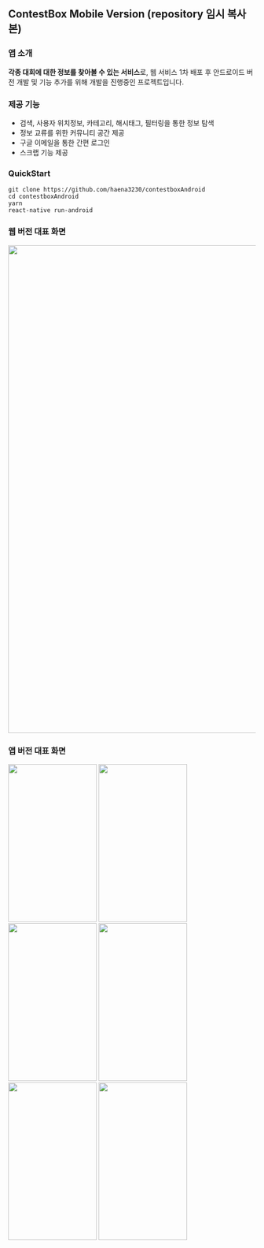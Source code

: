 ## ContestBox Mobile Version (repository 임시 복사본)

### 앱 소개

**각종 대회에 대한 정보를 찾아볼 수 있는 서비스**로, 웹 서비스 1차 배포 후 
안드로이드 버전 개발 및 기능 추가를 위해 개발을 진행중인 프로젝트입니다. 

### 제공 기능 
 
* 검색, 사용자 위치정보, 카테고리, 해시태그, 필터링을 통한 정보 탐색
* 정보 교류를 위한 커뮤니티 공간 제공
* 구글 이메일을 통한 간편 로그인
* 스크랩 기능 제공

### QuickStart

```
git clone https://github.com/haena3230/contestboxAndroid
cd contestboxAndroid
yarn
react-native run-android
```

### 웹 버전 대표 화면

<img src="https://user-images.githubusercontent.com/57908055/122201460-03160f80-ced7-11eb-97dc-0f0b4e3757b4.png" width="720" height="990">

### 앱 버전 대표 화면

<img src="https://user-images.githubusercontent.com/57908055/122201530-1628df80-ced7-11eb-9290-f479592e696d.png" width="180" height="320">
<img src="https://user-images.githubusercontent.com/57908055/122201532-16c17600-ced7-11eb-8c7f-519bd473f7fb.png" width="180" height="320">
<img src="https://user-images.githubusercontent.com/57908055/122201533-175a0c80-ced7-11eb-8aee-269ddc22ee7d.png" width="180" height="320">
<img src="https://user-images.githubusercontent.com/57908055/122201539-17f2a300-ced7-11eb-9975-b67458bdeea4.png" width="180" height="320">
<img src="https://user-images.githubusercontent.com/57908055/122201524-145f1c00-ced7-11eb-930b-da6a0f7e5ab3.png" width="180" height="320">
<img src="https://user-images.githubusercontent.com/57908055/122201528-15904900-ced7-11eb-9cde-5f29b8fbfbed.png" width="180" height="320">
